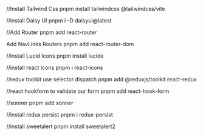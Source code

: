  //Install Tailwind Css
pnpm install tailwindcss @tailwindcss/vite

//install Daisy UI
pnpm i -D daisyui@latest

//Add Router
pnpm add react-router

Add NavLinks Routers
pnpm add react-router-dom

//install Lucid Icons
pnpm install lucide

//install react Icons
pnpm i react-icons

//redux toolkit use selector dispatch
pnpm add @reduxjs/toolkit react-redux

//react hookform to validate our form
pnpm add react-hook-form

//sonner 
pnpm add sonner

//install redux persist
pnpm i redux-persist

//install sweetalert
pnpm install sweetalert2